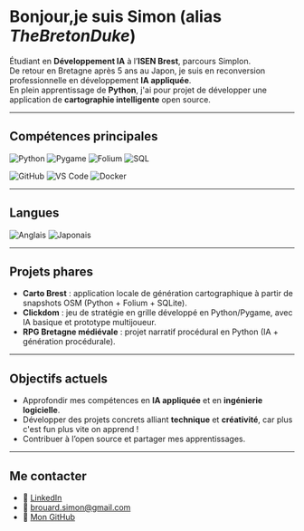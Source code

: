 # Bonjour,je suis Simon (alias *TheBretonDuke*)

Étudiant en **Développement IA** à l’**ISEN Brest**, parcours Simplon.  
De retour en Bretagne après 5 ans au Japon, je suis en reconversion professionnelle en développement **IA appliquée**.  
En plein apprentissage de **Python**, j'ai pour projet de développer une application de **cartographie intelligente** open source.  

---

## Compétences principales

![Python](https://img.shields.io/badge/Python-3776AB?style=plastic&logo=python&logoColor=white)
![Pygame](https://img.shields.io/badge/Pygame-3766AB?style=plastic&logo=python&logoColor=white)
![Folium](https://img.shields.io/badge/Folium-77B829?style=plastic&logo=leaflet&logoColor=white)
![SQL](https://img.shields.io/badge/SQL-grey?style=plastic)

![GitHub](https://img.shields.io/badge/GitHub-181717?style=plastic&logo=github&logoColor=white)
![VS Code](https://img.shields.io/badge/VS%20Code-007ACC?style=plastic&logo=visualstudiocode&logoColor=white)
![Docker](https://img.shields.io/badge/Docker-2496ED?style=plastic&logo=docker&logoColor=white)

---

## Langues

![Anglais](https://img.shields.io/badge/🇬🇧-Anglais-blue?style=plastic)
![Japonais](https://img.shields.io/badge/🌸-Japonais-red?style=plastic)

---

## Projets phares
- **Carto Brest** : application locale de génération cartographique à partir de snapshots OSM (Python + Folium + SQLite).  
- **Clickdom** : jeu de stratégie en grille développé en Python/Pygame, avec IA basique et prototype multijoueur.  
- **RPG Bretagne médiévale** : projet narratif procédural en Python (IA + génération procédurale).  

---

## Objectifs actuels
- Approfondir mes compétences en **IA appliquée** et en **ingénierie logicielle**.  
- Développer des projets concrets alliant **technique** et **créativité**, car plus c'est fun plus vite on apprend !  
- Contribuer à l’open source et partager mes apprentissages.  

---

## Me contacter
- 💼 [LinkedIn](https://www.linkedin.com/in/simon-brouard-69414a36a/)  
- 📧 brouard.simon@gmail.com  
- 🐙 [Mon GitHub](https://github.com/TheBretonDuke)  
